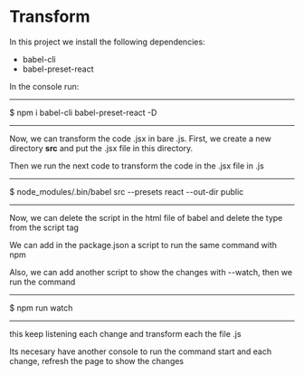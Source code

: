 <h1>Transform</h1>

<p>In this project we install the following dependencies:</p>
<ul>
    <li>babel-cli</li>
    <li>babel-preset-react</li>
</ul>
<p>In the console run:</p>
<hr />
    <p>$ npm i babel-cli babel-preset-react -D</p>
<hr />

<p>Now, we can transform the code .jsx in bare .js. First, we create a new directory <strong>src</strong> and put the .jsx file in this directory.</p>

<p>Then we run the next code to transform the code in the .jsx file in .js</p>
<hr />
    <p>$ node_modules/.bin/babel src --presets react --out-dir public</p>
<hr />
<p>Now, we can delete the script in the html file of babel and delete the type from the script tag</p>
<p>We can add in the package.json a script to run the same command with npm</p>
<p>Also, we can add another script to show the changes with --watch, then we run the command </p>
<hr />
    $ npm run watch
<hr />
<p>this keep listening each change and transform each the file .js</p>
<p>Its necesary have another console to run the command start and each change, refresh the page to show the changes </p>